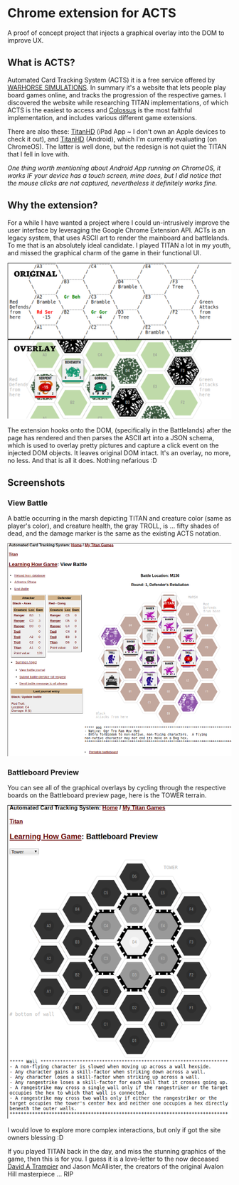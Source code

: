 # Chrome extension for ACTS

A proof of concept project that injects a graphical overlay into the DOM to improve UX.

## What is ACTS?

Automated Card Tracking System (ACTS) it is a free service offered by [WARHORSE SIMULATIONS](http://www.warhorsesim.com/). In summary it's a website that lets people play board games online, and tracks the progression of the respective games. I discovered the website while researching TITAN implementations, of which ACTS is the easiest to access and [Colossus](http://colossus.sourceforge.net/) is the most faithful implementation, and includes various different game extensions.

There are also these: [TitanHD](https://apps.apple.com/gb/app/titan-hd/id488026817) (iPad App ~ I don't own an Apple devices to check it out), and [TitanHD](https://play.google.com/store/apps/details?id=ca.valleygames.titan&hl=en) (Android), which I'm currently evaluating (on ChromeOS). The latter is well done, but the redesign is not quiet the TITAN that I fell in love with.

*One thing worth mentioning about Android App running on ChromeOS, it works IF your device has a touch screen, mine does, but I did notice that the mouse clicks are not captured, nevertheless it definitely works fine.*

## Why the extension?

For a while I have wanted a project where I could un-intrusively improve the user interface by leveraging the Google Chrome Extension API. ACTs is an legacy system, that uses ASCII art to render the mainboard and battlelands. To me that is an absolutely ideal candidate. I played TITAN a lot in my youth, and missed the graphical charm of the game in their functional UI.

![before and after](./images/before-after.png)

The extension hooks onto the DOM, (specifically in the Battlelands) after the page has rendered and then parses the ASCII art into a JSON schema, which is used to overlay pretty pictures and capture a click event on the injected DOM objects. It leaves original DOM intact. It's an overlay, no more, no less. And that is all it does. Nothing nefarious :D

## Screenshots

### View Battle

A battle occurring in the marsh depicting TITAN and creature color (same as player's color), and creature health, the gray TROLL, is ... fifty shades of dead, and the damage marker is the same as the existing ACTS notation. 

<img src="./images/view-battle.png" style="zoom:80%;" />

### Battleboard Preview

You can see all of the graphical overlays by cycling through the respective boards on the Battleboard preview page, here is the TOWER terrain.

<img src="./images/preview-battle-board.png" alt="preview-battle-board" style="zoom:80%;" />

I would love to explore more complex interactions, but only if got the site owners blessing :D

If you played TITAN back in the day, and miss the stunning graphics of the game, then this is for you. I guess it is a love-letter to the now deceased [David A Trampier](https://en.wikipedia.org/wiki/David_A._Trampier) and Jason McAllister, the creators of the original Avalon Hill masterpiece ... RIP
